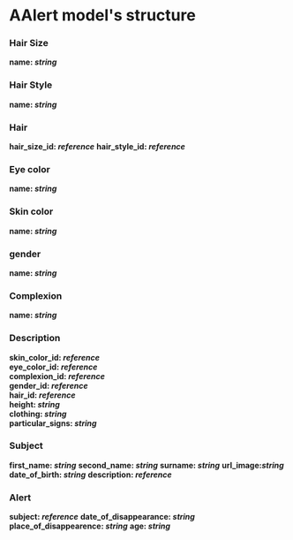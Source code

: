 # AAlert model's structure

### Hair Size
**name: _string_**

### Hair Style
**name: _string_**

### Hair
**hair_size_id: _reference_**
**hair_style_id: _reference_**

### Eye color
**name: _string_**

### Skin color
**name: _string_**

### gender
**name: _string_**

### Complexion
**name: _string_**

### Description
**skin_color_id: _reference_**  
**eye_color_id: _reference_**  
**complexion_id: _reference_**  
**gender_id: _reference_**  
**hair_id: _reference_**  
**height:  _string_**  
**clothing:  _string_**  
**particular_signs: _string_**  

### Subject
**first_name: _string_**
**second_name: _string_**
**surname: _string_**
**url_image:_string_**
**date_of_birth: _string_**
**description: _reference_**

### Alert
**subject: _reference_**
**date_of_disappearance: _string_**
**place_of_disappearence: _string_**
**age: _string_**
